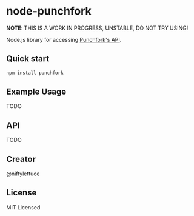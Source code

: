 
# node-punchfork

**NOTE**: THIS IS A WORK IN PROGRESS, UNSTABLE, DO NOT TRY USING!

Node.js library for accessing [Punchfork's API](http://punchfork.com/api).

## Quick start

```bash
npm install punchfork
```

## Example Usage

TODO

## API

TODO

## Creator

@niftylettuce

## License

MIT Licensed
